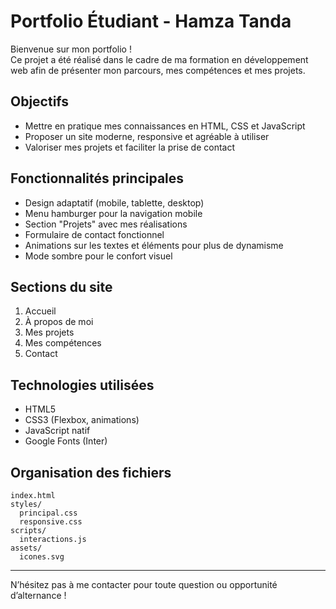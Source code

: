 # Portfolio Étudiant - Hamza Tanda

Bienvenue sur mon portfolio !  
Ce projet a été réalisé dans le cadre de ma formation en développement web afin de présenter mon parcours, mes compétences et mes projets.

## Objectifs

- Mettre en pratique mes connaissances en HTML, CSS et JavaScript
- Proposer un site moderne, responsive et agréable à utiliser
- Valoriser mes projets et faciliter la prise de contact

## Fonctionnalités principales

- Design adaptatif (mobile, tablette, desktop)
- Menu hamburger pour la navigation mobile
- Section "Projets" avec mes réalisations
- Formulaire de contact fonctionnel
- Animations sur les textes et éléments pour plus de dynamisme
- Mode sombre pour le confort visuel

## Sections du site

1. Accueil
2. À propos de moi
3. Mes projets
4. Mes compétences
5. Contact

## Technologies utilisées

- HTML5
- CSS3 (Flexbox, animations)
- JavaScript natif
- Google Fonts (Inter)

## Organisation des fichiers

```
index.html
styles/
  principal.css
  responsive.css
scripts/
  interactions.js
assets/
  icones.svg
```

---

N’hésitez pas à me contacter pour toute question ou opportunité d’alternance !

